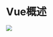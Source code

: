 # Vue概述
![](https://user-gold-cdn.xitu.io/2018/1/2/160b6ce459a28144?imageView2/0/w/1280/h/960/format/webp/ignore-error/1)
